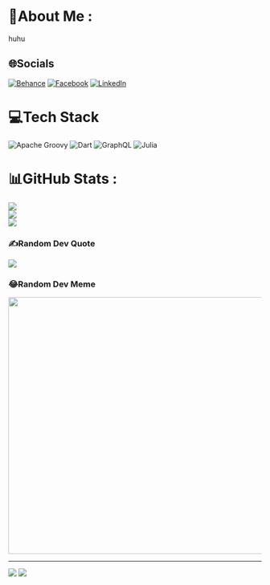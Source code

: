 # 💫About Me :
huhu

## 🌐Socials
[![Behance](https://img.shields.io/badge/Behance-1769ff?logo=behance&logoColor=white)](https://behance.net/thienquoc) [![Facebook](https://img.shields.io/badge/Facebook-%231877F2.svg?logo=Facebook&logoColor=white)](https://facebook.com/quocthien) [![LinkedIn](https://img.shields.io/badge/LinkedIn-%230077B5.svg?logo=linkedin&logoColor=white)](https://linkedin.com/in/thienquoc) 

# 💻Tech Stack
![Apache Groovy](https://img.shields.io/badge/Apache%20Groovy-4298B8.svg?style=for-the-badge&logo=Apache+Groovy&logoColor=white) ![Dart](https://img.shields.io/badge/dart-%230175C2.svg?style=for-the-badge&logo=dart&logoColor=white) ![GraphQL](https://img.shields.io/badge/-GraphQL-E10098?style=for-the-badge&logo=graphql&logoColor=white) 	![Julia](https://img.shields.io/badge/-Julia-9558B2?style=for-the-badge&logo=julia&logoColor=white)
# 📊GitHub Stats :
![](https://github-readme-stats.vercel.app/api?username=thienquoc03&theme=radical&hide_border=false&include_all_commits=false&count_private=false)<br/>
![](https://github-readme-streak-stats.herokuapp.com/?user=thienquoc03&theme=radical&hide_border=false)<br/>
![](https://github-readme-stats.vercel.app/api/top-langs/?username=thienquoc03&theme=radical&hide_border=false&include_all_commits=false&count_private=false&layout=compact)

### ✍️Random Dev Quote
![](https://quotes-github-readme.vercel.app/api?type=horizontal&theme=radical)

### 😂Random Dev Meme
<img src="https://random-memer.herokuapp.com/" width="512px"/>

---
[![](https://visitcount.itsvg.in/api?id=thienquoc03&icon=0&color=0)](https://visitcount.itsvg.in)
<a href="https://visitcount.itsvg.in">
  <img src="https://visitcount.itsvg.in/api?id=thienquoc03&label=Profile%20Views&pretty=false" />
</a>
